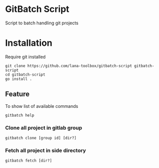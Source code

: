 # GitBatch Script

Script to batch handling git projects

# Installation

Require git installed

```shell
git clone https://github.com/lana-toolbox/gitbatch-script gitbatch-script
cd gitbatch-script
go install .
```

## Feature

To show list of available commands

```shell
gitbatch help
```

### Clone all project in gitlab group

```shell
gitbatch clone [group id] [dir?]
```

### Fetch all project in side directory

```shell
gitbatch fetch [dir?]
```
